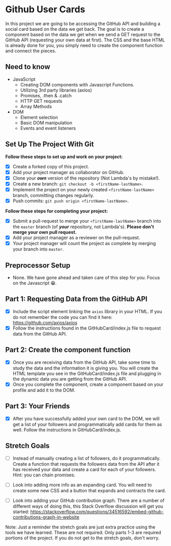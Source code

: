# Github User Cards

In this project we are going to be accessing the GitHub API and building a social card based on the data we get back. The goal is to create a component based on the data we get when we send a GET request to the GitHub API (requesting your own data at first). The CSS and the base HTML is already done for you, you simply need to create the component function and connect the pieces.

## Need to know

*   JavaScript
    *   Creating DOM components with Javascript Functions.
    *   Utilizing 3rd party libraries (axios)
    *   Promises, .then & .catch
    *   HTTP GET requests
    *   Array Methods
*   DOM
    *   Element selection
    *   Basic DOM manipulation
    *   Events and event listeners

## Set Up The Project With Git

**Follow these steps to set up and work on your project:**

*   [x] Create a forked copy of this project.
*   [x] Add your project manager as collaborator on GitHub.
*   [x] Clone your ***own***  version of the repository (Not Lambda's by mistake!).
*   [x] Create a new branch: `git checkout -b <firstName-lastName>`.
*   [x] Implement the project on your newly created `<firstName-lastName>` branch, committing changes regularly.
*   [x] Push commits: `git push origin <firstName-lastName>`.

**Follow these steps for completing your project:**

*   [x] Submit a pull-request to merge your `<firstName-lastName>` branch into the `master` branch (of ***your***   repository, not Lambda's). **Please don't merge your own pull request.**
*   [x] Add your project manager as a reviewer on the pull-request.
*   [x] Your project manager will count the project as complete by merging your branch into `master`.

## Preprocessor Setup

*   None. We have gone ahead and taken care of this step for you. Focus on the Javascript 😁.

## Part 1: Requesting Data from the GitHub API

*   [x] Include the script element linking the `axios` library in your HTML. If you do not remember the code you can find it here: <https://github.com/axios/axios>
*   [x] Follow the instructions found in the GitHubCard/index.js file to request data from the GitHub API.

## Part 2: Create the component function

*   [x] Once you are receiving data from the GitHub API, take some time to study the data and the information it is giving you. You will create the HTML template you see in the GitHubCard/index.js file and plugging in the dynamic data you are getting from the GitHub API.
*   [x] Once you complete the component, create a component based on your profile and add it to the DOM.

## Part 3: Your Friends

*   [x] After you have successfully added your own card to the DOM, we will get a list of your followers and programmatically add cards for them as well. Follow the instructions in GitHubCard/index.js.

## Stretch Goals

*   [ ] Instead of manually creating a list of followers, do it programmatically. Create a function that requests the followers data from the API after it has received your data and create a card for each of your followers. Hint: you can chain promises.

*   [ ] Look into adding more info as an expanding card. You will need to create some new CSS and a button that expands and contracts the card.

*   [ ] Look into adding your GitHub contribution graph. There are a number of different ways of doing this, this Stack Overflow discussion will get you started: <https://stackoverflow.com/questions/34516592/embed-github-contributions-graph-in-website>

Note: Just a reminder the stretch goals are just extra practice using the tools we have learned. These are not required. Only parts 1-3 are required portions of the project. If you do not get to the stretch goals, don't worry.
